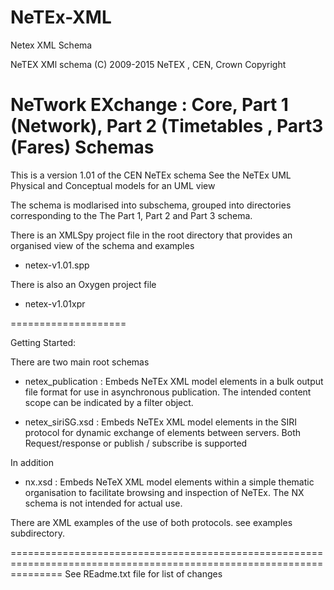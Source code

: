 NeTEx-XML
=========

Netex XML Schema 

NeTEX XMl schema
(C) 2009-2015  NeTEX , CEN, Crown Copyright
        
NeTwork EXchange : Core, Part 1 (Network),  Part 2 (Timetables , Part3 (Fares)   Schemas
================================================

This is a version 1.01  of the CEN NeTEx schema
See the NeTEx UML Physical and Conceptual models for an UML view

The schema is modlarised into subschema, grouped into directories  corresponding to the  The Part 1,  Part 2 and Part 3
schema. 

There is an XMLSpy project file in the root directory  that provides an organised view  of the schema and examples
    
  - netex-v1.01.spp 
  
There is also an Oxygen project file

   - netex-v1.01xpr

====================

Getting Started:
  
There are two main root schemas

  - netex_publication : Embeds NeTEx XML model elements in a bulk output file format for use in asynchronous publication. The intended content scope can be indicated by a filter object. 

  - netex_siriSG.xsd : Embeds NeTEx XML model elements in the SIRI protocol  for dynamic exchange of elements between servers. Both Request/response or publish / subscribe is supported

In addition

  - nx.xsd : Embeds NeTeX XML model elements within a simple thematic organisation to facilitate browsing and inspection of NeTEx. 
    The NX schema is not intended for actual use. 

There are XML examples  of the use of both protocols. see examples subdirectory.

   
=====================================================================================================================
    See REadme.txt file for list of  changes
 

